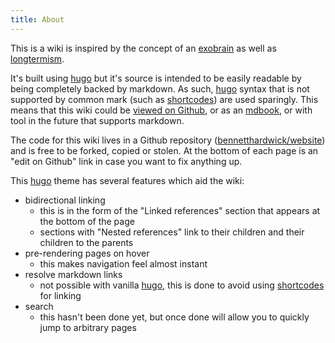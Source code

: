 ```yaml
---
title: About
---
```


This is a wiki is inspired by the concept of an [exobrain] as well as [longtermism].

It's built using [hugo] but it's source is intended to be easily readable by being completely backed by markdown.
As such, [hugo] syntax that is not supported by common mark (such as [shortcodes]) are used sparingly.
This means that this wiki could be [viewed on Github], or as an [mdbook], or with tool in the future that supports markdown.

The code for this wiki lives in a Github repository ([bennetthardwick/website]) and is free to be forked, copied or stolen.
At the bottom of each page is an "edit on Github" link in case you want to fix anything up.

This [hugo] theme has several features which aid the wiki:
  - bidirectional linking
    - this is in the form of the "Linked references" section that appears at the bottom of the page
    - sections with "Nested references" link to their children and their children to the parents 
  - pre-rendering pages on hover
    - this makes navigation feel almost instant
  - resolve markdown links
    - not possible with vanilla [hugo], this is done to avoid using [shortcodes] for linking
  - search
    - this hasn't been done yet, but once done will allow you to quickly jump to arbitrary pages
    

[exobrain]: ./exobrain.md
[hugo]: ./hugo.md
[shortcodes]: ./hugo.md#shortcodes
[mdbook]: ./mdbook.md
[longtermism]: ./longtermism.md
[bennetthardwick/website]: https://github.com/bennetthardwick/website/tree/development/content/wiki
[viewed on Github]: https://github.com/bennetthardwick/website/blob/development/content/wiki/_index.md
